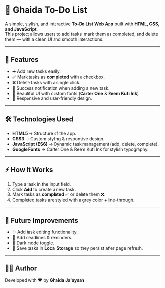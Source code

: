 # 📝 Ghaida To-Do List

A simple, stylish, and interactive **To-Do List Web App** built with **HTML, CSS, and JavaScript**.  
This project allows users to add tasks, mark them as completed, and delete them — with a clean UI and smooth interactions.  

---

## 🚀 Features
- ➕ Add new tasks easily.  
- ✅ Mark tasks as **completed** with a checkbox.  
- ❌ Delete tasks with a single click.  
- 🎉 Success notification when adding a new task.  
- 🎨 Beautiful UI with custom fonts (**Carter One** & **Reem Kufi Ink**).  
- 📱 Responsive and user-friendly design.  

---

## 🛠️ Technologies Used
- **HTML5** → Structure of the app.  
- **CSS3** → Custom styling & responsive design.  
- **JavaScript (ES6)** → Dynamic task management (add, delete, complete).  
- **Google Fonts** → Carter One & Reem Kufi Ink for stylish typography.  

---

## ⚡ How It Works
1. Type a task in the input field.  
2. Click **Add** to create a new task.  
3. Mark tasks as **completed** ✅ or delete them ❌.  
4. Completed tasks are styled with a grey color + line-through.  

---

## 📌 Future Improvements
- ✨ Add task editing functionality.  
- 📅 Add deadlines & reminders.  
- 🌙 Dark mode toggle.  
- 💾 Save tasks in **Local Storage** so they persist after page refresh.  

---

## 👩‍💻 Author
Developed with ❤️ by **Ghaida Ja'aysah**  
